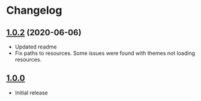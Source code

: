 # Changelog

## [1.0.2](https://github.com/sketchbuch/vsc-workspace-sidebar/compare/v1.0.0...v1.0.2) (2020-06-06)

- Updated readme
- Fix paths to resources. Some issues were found with themes not loading resources.

## [1.0.0](2023-09-23)

- Initial release
